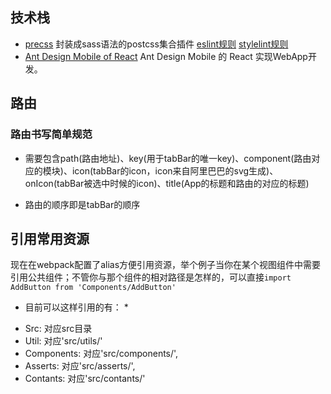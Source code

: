 ## 技术栈
- [precss](https://github.com/jonathantneal/precss) 封装成sass语法的postcss集合插件
[eslint规则](http://git.jc/app-h5/docs/blob/master/frontend/.eslintrc.js)
[stylelint规则](http://git.jc/app-h5/docs/blob/master/frontend/.stylelintrc)
- [Ant Design Mobile of React](https://mobile.ant.design/) Ant Design Mobile 的 React 实现WebApp开发。

## 路由

### 路由书写简单规范

- 需要包含path(路由地址)、key(用于tabBar的唯一key)、component(路由对应的模块)、icon(tabBar的icon，icon来自阿里巴巴的svg生成)、onIcon(tabBar被选中时候的icon)、title(App的标题和路由的对应的标题)

- 路由的顺序即是tabBar的顺序

## 引用常用资源

现在在webpack配置了alias方便引用资源，举个例子当你在某个视图组件中需要引用公共组件；不管你与那个组件的相对路径是怎样的，可以直接`import AddButton from 'Components/AddButton'`

* 目前可以这样引用的有：  *

- Src: 对应src目录
- Util: 对应'src/utils/'
- Components: 对应'src/components/',
- Asserts: 对应'src/asserts/',
- Contants: 对应'src/contants/'
